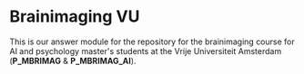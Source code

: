 # Brainimaging VU

This is our answer module for the repository for the brainimaging course for AI and psychology master's students at the Vrije Universiteit Amsterdam (**P_MBRIMAG** & **P_MBRIMAG_AI**). 
